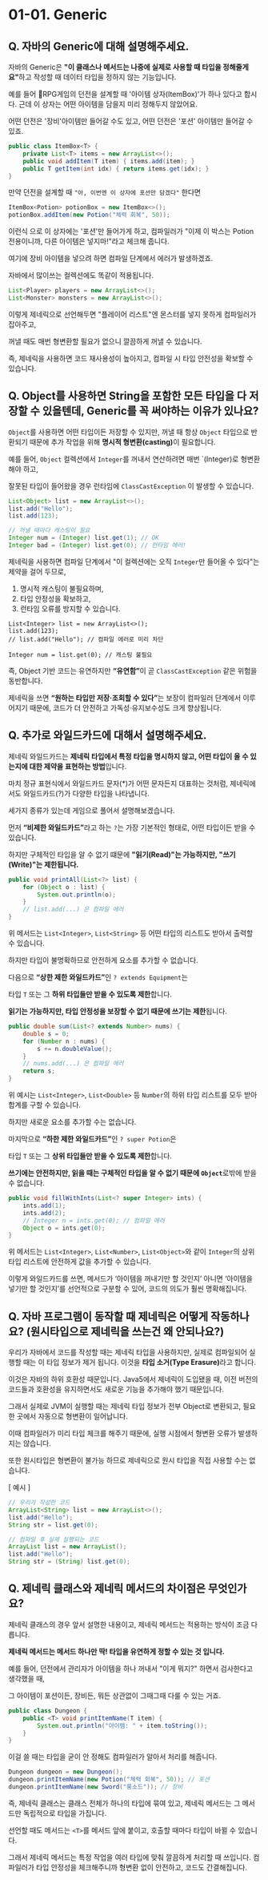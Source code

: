 # 01-01. Generic

## Q. 자바의 Generic에 대해 설명해주세요.

자바의 Generic은 **"이 클래스나 메서드는 나중에 실제로 사용할 때 타입을 정해줄게요"**&#xD558;고 작성할 때 데이터 타입을 정하지 않는 기능입니다.



예를 들어 RPG게임의 던전을 설계할 때 '아이템 상자(ItemBox)'가 하나 있다고 합시다. 근데 이 상자는 어떤 아이템을 담을지 미리 정해두지 않았어요.

어떤 던전은 '장비'아이템만 들어갈 수도 있고, 어떤 던전은 '포션' 아이템만 들어갈 수 있죠.

```java
public class ItemBox<T> {
    private List<T> items = new ArrayList<>();
    public void addItem(T item) { items.add(item); }
    public T getItem(int idx) { return items.get(idx); }
}
```

만약 던전을 설계할 때 `"아, 이번엔 이 상자에 포션만 담겠다"` 한다면

```java
ItemBox<Potion> potionBox = new ItemBox<>();
potionBox.addItem(new Potion("체력 회복", 50));
```

이런식 으로 이 상자에는 '포션'만 들어가게 하고, 컴파일러가 "이제 이 박스는 Potion 전용이니까, 다른 아이템은 넣지마!"라고 체크해 줍니다.

여기에 장비 아이템을 넣으려 하면 컴파일 단계에서 에러가 발생하겠죠.



자바에서 많이쓰는 컬렉션에도 똑같이 적용됩니다.

```java
List<Player> players = new ArrayList<>();
List<Monster> monsters = new ArrayList<>();
```

이렇게 제네릭으로 선언해두면 "플레이어 리스트"엔 몬스터를 넣지 못하게 컴파일러가 잡아주고,

꺼낼 때도 매번 형변환할 필요가 없으니 깔끔하게 꺼낼 수 있습니다.

즉, 제네릭을 사용하면 코드 재사용성이 높아지고, 컴파일 시 타입 안전성을 확보할 수 있습니다.



## Q. Object를 사용하면 String을 포함한 모든 타입을 다 저장할 수 있을텐데, Generic를 꼭 써야하는 이유가 있나요?

`Object`를 사용하면 어떤 타입이든 저장할 수 있지만, 꺼낼 때 항상 `Object` 타입으로 반환되기 때문에 추가 작업을 위해 **명시적 형변환(casting)**&#xC774; 필요합니다.



예를 들어, `Object` 컬렉션에서 `Integer`를 꺼내서 연산하려면 매번 \`(Integer)로 형변환해야 하고,

잘못된 타입이 들어왔을 경우 런타임에 `ClassCastException` 이 발생할 수 있습니다.

```java
List<Object> list = new ArrayList<>();
list.add("Hello");
list.add(123);

// 꺼낼 때마다 캐스팅이 필요
Integer num = (Integer) list.get(1); // OK
Integer bad = (Integer) list.get(0); // 런타임 에러!
```

제네릭을 사용하면 컴파일 단계에서 "이 컬렉션에는 오직 `Integer`만 들어올 수 있다"는 제약을 걸어 두므로,

1. 명시적 캐스팅이 불필요하며,
2. 타입 안정성을 확보하고,
3. 런타임 오류를 방지할 수 있습니다.

```ㅓㅁㅍㅁ
List<Integer> list = new ArrayList<>();
list.add(123);
// list.add("Hello"); // 컴파일 에러로 미리 차단

Integer num = list.get(0); // 캐스팅 불필요
```



즉, Object 기반 코드는 유연하지만 **“유연함”**&#xC774; 곧 `ClassCastException` 같은 위험을 동반합니다.

제네릭을 쓰면 **“원하는 타입만 저장·조회할 수 있다”**&#xB294; 보장이 컴파일러 단계에서 이루어지기 때문에, 코드가 더 안전하고 가독성·유지보수성도 크게 향상됩니다.



## Q. 추가로 와일드카드에 대해서 설명해주세요.

제네릭 와일드카드는 **제네릭 타입에서 특정 타입을 명시하지 않고, 어떤 타입이 올 수 있는지에 대한 제약을 표현하는 방법**입니다.

마치 정규 표현식에서 와일드카드 문자(\*)가 어떤 문자든지 대표하는 것처럼, 제네릭에서도 와일드카드(?)가 다양한 타입을 나타냅니다.

세가지 종류가 있는데 게임으로 풀어서 설명해보겠습니다.



먼저 **“비제한 와일드카드”**&#xB77C;고 하는 `?`는 가장 기본적인 형태로, 어떤 타입이든 받을 수 있습니다.

하지만 구체적인 타입을 알 수 없기 떄문에 **"읽기(Read)"는 가능하지만, "쓰기(Write)"는 제한됩니다.**

```java
public void printAll(List<?> list) {
    for (Object o : list) {
        System.out.println(o);
    }
    // list.add(...) 은 컴파일 에러
}
```

위 메서드는 `List<Integer>`, `List<String>` 등 어떤 타입의 리스트도 받아서 출력할 수 있습니다.&#x20;

하지만 타입이 불명확하므로 안전하게 요소를 추가할 수 없습니다.



다음으로 **“상한 제한 와일드카드”**&#xC778; `? extends Equipment`는&#x20;

타입 `T` 또는 그 **하위 타입들만 받을 수 있도록 제한**합니다.

**읽기는 가능하지만, 타입 안정성을 보장할 수 없기 때문에 쓰기는 제한**됩니다.

```java
public double sum(List<? extends Number> nums) {
    double s = 0;
    for (Number n : nums) {
        s += n.doubleValue();
    }
    // nums.add(...) 은 컴파일 에러
    return s;
}
```

위 예시는 `List<Integer>`, `List<Double>` 등 `Number`의 하위 타입 리스트를 모두 받아 합계를 구할 수 있습니다.

하지만 새로운 요소를 추가할 수는 없습니다.



마지막으로 **“하한 제한 와일드카드”**&#xC778; `? super Potion`은&#x20;

타입 `T` 또는 그 **상위 타입들만 받을 수 있도록 제한**합니다.

**쓰기에는 안전하지만, 읽을 때는 구체적인 타입을 알 수 없기 때문에 `Object`**&#xB85C;밖에 받을 수 없습니다.

```java
public void fillWithInts(List<? super Integer> ints) {
    ints.add(1);
    ints.add(2);
    // Integer n = ints.get(0); // 컴파일 에러
    Object o = ints.get(0);
}
```

위 메서드는 `List<Integer>`, `List<Number>`, `List<Object>`와 같이 `Integer`의 상위 타입 리스트에 안전하게 값을 추가할 수 있습니다.



이렇게 와일드카드를 쓰면, 메서드가 ‘아이템을 꺼내기만 할 것인지’ 아니면 ‘아이템을 넣기만 할 것인지’를 선언적으로 구분할 수 있어, 코드의 의도가 훨씬 명확해집니다.



## Q. 자바 프로그램이 동작할 때 제네릭은 어떻게 작동하나요? (원시타입으로 제네릭을 쓰는건 왜 안되나요?)

우리가 자바에서 코드를 작성할 때는 제네릭 타입을 사용하지만, 실제로 컴파일되어 실행할 때는 이 타입 정보가 제거 됩니다. 이것을 **타입 소거(Type Erasure)**&#xB77C;고 합니다.

이것은 자바의 하위 호환성 때문입니다. Java5에서 제네릭이 도입됐을 때, 이전 버전의 코드들과 호환성을 유지하면서도 새로운 기능을 추가해야 했기 때문입니다.

그래서 실제로 JVM이 실행할 때는 제네릭 타입 정보가 전부 Object로 변환되고, 필요한 곳에서 자동으로 형변환이 일어납니다.

이때 컴파일러가 미리 타입 체크를 해주기 때문에, 실행 시점에서 형변환 오류가 발생하지는 않습니다.

또한 원시타입은 형변환이 불가능 하므로 제네릭으로 원시 타입을 직접 사용할 수는 없습니다.

\[ 예시 ]

```java
// 우리가 작성한 코드
ArrayList<String> list = new ArrayList<>();
list.add("Hello");
String str = list.get(0);

// 컴파일 후 실제 실행되는 코드
ArrayList list = new ArrayList();
list.add("Hello");
String str = (String) list.get(0);
```



## Q. 제네릭 클래스와 제네릭 메서드의 차이점은 무엇인가요?

제네릭 클래스의 경우 앞서 설명한 내용이고, 제네릭 메서드는 적용하는 방식이 조금 다릅니다.



**제네릭 메서드는 메서드 하나만 딱! 타입을 유연하게 정할 수 있는 것 입니다.**

예를 들어, 던전에서 관리자가 아이템을 하나 꺼내서 "이게 뭐지?" 하면서 검사한다고 생각했을 때,

그 아이템이 포션이든, 장비든, 뭐든 상관없이 그때그때 다룰 수 있는 거죠.

```java
public class Dungeon {
    public <T> void printItemName(T item) {
        System.out.println("아이템: " + item.toString());
    }
}
```

이걸 쓸 때는 타입을 굳이 안 정해도 컴파일러가 알아서 처리를 해줍니다.

```java
Dungeon dungeon = new Dungeon();
dungeon.printItemName(new Potion("체력 회복", 50)); // 포션
dungeon.printItemName(new Sword("롱소드")); // 장비
```



즉, 제네릭 클래스는 클래스 전체가 하나의 타입에 묶여 있고, 제네릭 메서드는 그 메서드만 독립적으로 타입을 가집니다.

선언할 때도 메서드는 `<T>`를 메서드 앞에 붙이고, 호출할 때마다 타입이 바뀔 수 있습니다.

그래서 제네릭 메서드는 특정 작업을 여러 타입에 맞춰 깔끔하게 처리할 때 쓰입니다. 컴파일러가 타입 안정성을 체크해주니까 형변환 없이 안전하고, 코드도 간결해집니다.
